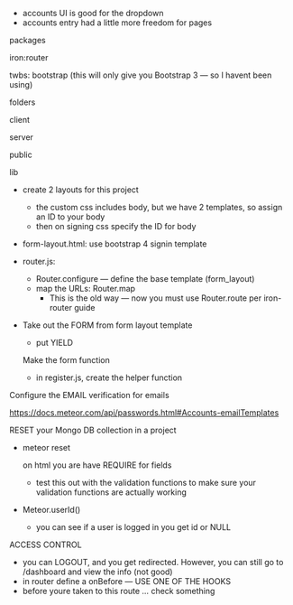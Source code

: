 

- accounts UI is good for the dropdown  
- accounts entry had a little more freedom for pages

packages

iron:router

twbs: bootstrap (this will only give you Bootstrap 3 — so I havent been using)



folders

client

server

public

lib

- create 2 layouts for this project
  - the custom css includes body, but we have 2 templates, so assign an ID to your body
  - then on signing css specify the ID for body
- form-layout.html: use bootstrap 4 signin template
- router.js:
  - Router.configure — define the base template (form_layout)
  - map the URLs: Router.map
    - This is the old way — now you must use Router.route per iron-router guide
- Take out the FORM from form layout template
  - put YIELD

  Make the form function
  - in register.js, create the helper function



Configure the EMAIL verification for emails

https://docs.meteor.com/api/passwords.html#Accounts-emailTemplates

RESET your Mongo DB collection in a project

- meteor reset

  on html you are have REQUIRE for fields
  - test this out with the validation functions to make sure your validation functions are actually working
- Meteor.userId()
  - you can see if a user is logged in you get id or NULL

ACCESS CONTROL

- you can LOGOUT, and you get redirected. However, you can still go to /dashboard and view the info (not good)
- in router define a onBefore — USE ONE OF THE HOOKS
- before youre taken to this route … check something
